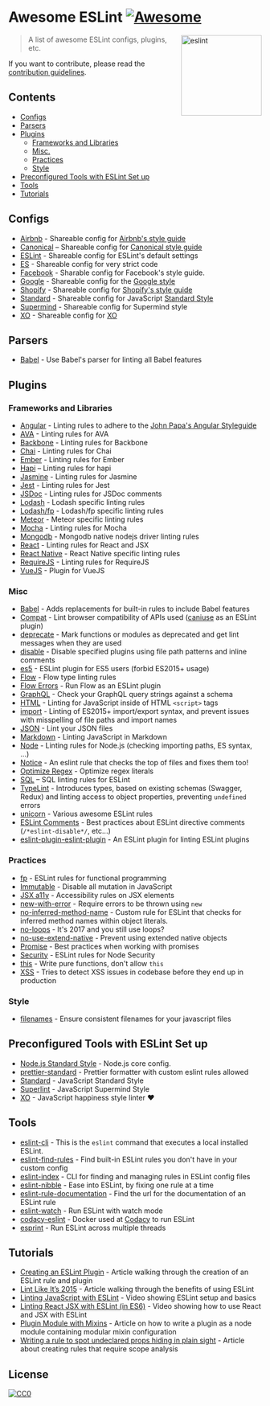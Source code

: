 # Awesome ESLint [![Awesome](https://cdn.rawgit.com/sindresorhus/awesome/d7305f38d29fed78fa85652e3a63e154dd8e8829/media/badge.svg)](https://github.com/sindresorhus/awesome)

[<img src="http://eslint.org/img/logo.svg" width="160" align="right" alt="eslint">](http://eslint.org)

> A list of awesome ESLint configs, plugins, etc.

If you want to contribute, please read the [contribution guidelines](contributing.md).

## Contents

- [Configs](#configs)
- [Parsers](#parsers)
- [Plugins](#plugins)
  - [Frameworks and Libraries](#frameworks-and-libraries)
  - [Misc.](#misc)
  - [Practices](#practices)
  - [Style](#style)
- [Preconfigured Tools with ESLint Set up](#preconfigured-tools-with-eslint-set-up)
- [Tools](#tools)
- [Tutorials](#tutorials)

## Configs

- [Airbnb](https://github.com/airbnb/javascript/tree/master/packages/eslint-config-airbnb) - Shareable config for [Airbnb's style guide](https://github.com/airbnb/javascript)
- [Canonical](https://github.com/gajus/eslint-config-canonical) – Shareable config for [Canonical style guide](https://github.com/gajus/canonical)
- [ESLint](https://github.com/eslint/eslint/tree/master/packages/eslint-config-eslint) - Shareable config for ESLint's default settings
- [ES](https://github.com/thenativeweb/eslint-config-es) - Shareable config for very strict code
- [Facebook](https://www.npmjs.com/package/eslint-config-fbjs) - Sharable config for Facebook's style guide.
- [Google](https://github.com/google/eslint-config-google) - Shareable config for the [Google style](http://google.github.io/styleguide/javascriptguide.xml)
- [Shopify](https://github.com/Shopify/eslint-plugin-shopify) - Shareable config for [Shopify's style guide](https://github.com/Shopify/javascript)
- [Standard](https://github.com/feross/eslint-config-standard) - Shareable config for JavaScript [Standard Style](https://github.com/feross/standard)
- [Supermind](https://github.com/supermind/eslint-config-supermind) - Shareable config for Supermind style
- [XO](https://github.com/sindresorhus/eslint-config-xo) - Shareable config for [XO](https://github.com/sindresorhus/xo)

## Parsers

- [Babel](https://github.com/babel/babel-eslint) - Use Babel's parser for linting all Babel features

## Plugins

### Frameworks and Libraries

- [Angular](https://github.com/Gillespie59/eslint-plugin-angular) - Linting rules to adhere to the [John Papa's Angular Styleguide](https://github.com/johnpapa/angular-styleguide)
- [AVA](https://github.com/sindresorhus/eslint-plugin-ava) - Linting rules for AVA
- [Backbone](https://github.com/ilyavolodin/eslint-plugin-backbone) - Linting rules for Backbone
- [Chai](https://github.com/turbo87/eslint-plugin-chai-expect) - Linting rules for Chai
- [Ember](https://github.com/netguru/eslint-plugin-ember) - Linting rules for Ember
- [Hapi](https://github.com/continuationlabs/eslint-plugin-hapi) – Linting rules for hapi
- [Jasmine](https://github.com/tlvince/eslint-plugin-jasmine) - Linting rules for Jasmine
- [Jest](https://github.com/facebook/jest/tree/master/packages/eslint-plugin-jest) - Linting rules for Jest
- [JSDoc](https://github.com/gajus/eslint-plugin-jsdoc) - Linting rules for JSDoc comments
- [Lodash](https://github.com/wix/eslint-plugin-lodash) - Lodash specific linting rules
- [Lodash/fp](https://github.com/jfmengels/eslint-plugin-lodash-fp) - Lodash/fp specific linting rules
- [Meteor](https://github.com/dferber90/eslint-plugin-meteor) - Meteor specific linting rules
- [Mocha](https://github.com/lo1tuma/eslint-plugin-mocha) - Linting rules for Mocha
- [Mongodb](https://github.com/nfroidure/eslint-plugin-mongodb) - Mongodb native nodejs driver linting rules
- [React](https://github.com/yannickcr/eslint-plugin-react) - Linting rules for React and JSX
- [React Native](https://github.com/Intellicode/eslint-plugin-react-native) - React Native specific linting rules
- [RequireJS](https://github.com/cvisco/eslint-plugin-requirejs) - Linting rules for RequireJS
- [VueJS](https://github.com/vuejs/eslint-plugin-vue) - Plugin for VueJS

### Misc

- [Babel](https://github.com/babel/eslint-plugin-babel) - Adds replacements for built-in rules to include Babel features
- [Compat](https://github.com/amilajack/eslint-plugin-compat) - Lint browser compatibility of APIs used ([caniuse](http://caniuse.com/#search=fetch) as an ESLint plugin)
- [deprecate](https://github.com/AlexMost/eslint-plugin-deprecate) - Mark functions or modules as deprecated and get lint messages when they are used
- [disable](https://github.com/mradionov/eslint-plugin-disable) - Disable specified plugins using file path patterns and inline comments
- [es5](https://github.com/nkt/eslint-plugin-es5) - ESLint plugin for ES5 users (forbid ES2015+ usage)
- [Flow](https://github.com/gajus/eslint-plugin-flowtype) - Flow type linting rules
- [Flow Errors](https://github.com/amilajack/eslint-plugin-flowtype-errors) - Run Flow as an ESLint plugin
- [GraphQL](https://github.com/apollostack/eslint-plugin-graphql) - Check your GraphQL query strings against a schema
- [HTML](https://github.com/BenoitZugmeyer/eslint-plugin-html) - Linting for JavaScript inside of HTML `<script>` tags
- [import](https://github.com/benmosher/eslint-plugin-import) - Linting of ES2015+  import/export syntax, and prevent issues with misspelling of file paths and import names
- [JSON](https://github.com/azeemba/eslint-plugin-json) - Lint your JSON files
- [Markdown](https://github.com/eslint/eslint-plugin-markdown) - Linting JavaScript in Markdown
- [Node](https://github.com/mysticatea/eslint-plugin-node) - Linting rules for Node.js (checking importing paths, ES syntax, ...)
- [Notice](https://github.com/nickdeis/eslint-plugin-notice) - An eslint rule that checks the top of files and fixes them too!
- [Optimize Regex](https://github.com/BrainMaestro/eslint-plugin-optimize-regex) - Optimize regex literals
- [SQL](https://github.com/gajus/eslint-plugin-sql) – SQL linting rules for ESLint
- [TypeLint](https://github.com/yarax/typelint) - Introduces types, based on existing schemas (Swagger, Redux) and linting access to object properties, preventing `undefined` errors
- [unicorn](https://github.com/sindresorhus/eslint-plugin-unicorn) - Various awesome ESLint rules
- [ESLint Comments](https://github.com/mysticatea/eslint-plugin-eslint-comments) - Best practices about ESLint directive comments (`/*eslint-disable*/`, etc...)
- [eslint-plugin-eslint-plugin](https://github.com/not-an-aardvark/eslint-plugin-eslint-plugin) - An ESLint plugin for linting ESLint plugins

### Practices

- [fp](https://github.com/jfmengels/eslint-plugin-fp) - ESLint rules for functional programming
- [Immutable](https://github.com/jhusain/eslint-plugin-immutable) - Disable all mutation in JavaScript
- [JSX a11y](https://github.com/evcohen/eslint-plugin-jsx-a11y) - Accessibility rules on JSX elements
- [new-with-error](https://github.com/Trott/eslint-plugin-new-with-error) - Require errors to be thrown using `new`
- [no-inferred-method-name](https://github.com/johnstonbl01/eslint-no-inferred-method-name) - Custom rule for ESLint that checks for inferred method names within object literals.
- [no-loops](https://github.com/buildo/eslint-plugin-no-loops) - It's 2017 and you still use loops?
- [no-use-extend-native](https://github.com/dustinspecker/eslint-plugin-no-use-extend-native) - Prevent using extended native objects
- [Promise](https://github.com/xjamundx/eslint-plugin-promise) - Best practices when working with promises
- [Security](https://github.com/nodesecurity/eslint-plugin-security) - ESLint rules for Node Security
- [this](https://github.com/matijs/eslint-plugin-this) - Write pure functions, don't allow `this`
- [XSS](https://github.com/Rantanen/eslint-plugin-xss) - Tries to detect XSS issues in codebase before they end up in production

### Style

- [filenames](https://github.com/selaux/eslint-plugin-filenames) - Ensure consistent filenames for your javascript files

## Preconfigured Tools with ESLint Set up

- [Node.js Standard Style](https://github.com/geek/node-style) - Node.js core config.
- [prettier-standard](https://github.com/sheerun/prettier-standard) - Prettier formatter with custom eslint rules allowed
- [Standard](https://github.com/feross/standard) - JavaScript Standard Style
- [Superlint](https://github.com/supermind/superlint) - JavaScript Supermind Style
- [XO](https://github.com/sindresorhus/xo) - JavaScript happiness style linter ❤️

## Tools

- [eslint-cli](https://github.com/mysticatea/eslint-cli) - This is the `eslint` command that executes a local installed ESLint.
- [eslint-find-rules](https://github.com/sarbbottam/eslint-find-rules) - Find built-in ESLint rules you don't have in your custom config
- [eslint-index](https://github.com/wagerfield/eslint-index) - CLI for finding and managing rules in ESLint config files
- [eslint-nibble](https://github.com/IanVS/eslint-nibble) - Ease into ESLint, by fixing one rule at a time
- [eslint-rule-documentation](https://github.com/jfmengels/eslint-rule-documentation) - Find the url for the documentation of an ESLint rule
- [eslint-watch](https://github.com/rizowski/eslint-watch) - Run ESLint with watch mode
- [codacy-eslint](https://github.com/codacy/codacy-eslint) - Docker used at [Codacy](https://www.codacy.com) to run ESLint
- [esprint](https://github.com/pinterest/esprint) - Run ESLint across multiple threads

## Tutorials

- [Creating an ESLint Plugin](https://medium.com/tumblbug-engineering/creating-an-eslint-plugin-87f1cb42767f) - Article walking through the creation of an ESLint rule and plugin
- [Lint Like It’s 2015](https://medium.com/@dan_abramov/lint-like-it-s-2015-6987d44c5b48#.5p3yk0b03) - Article walking through the benefits of using ESLint
- [Linting JavaScript with ESLint](https://egghead.io/lessons/javascript-linting-javascript-with-eslint) - Video showing ESLint setup and basics
- [Linting React JSX with ESLint (in ES6)](https://egghead.io/lessons/react-linting-react-jsx-with-eslint-in-es6) - Video showing how to use React and JSX with ESLint
- [Plugin Module with Mixins](https://akullpp.com/eslint-integration) - Article on how to write a plugin as a node module containing modular mixin configuration
- [Writing a rule to spot undeclared props hiding in plain sight](http://blog.cowchimp.com/writing-a-custom-eslint-rule-to-spot-undeclared-props/) - Article about creating rules that require scope analysis

## License

[![CC0](https://i.creativecommons.org/p/zero/1.0/88x31.png)](https://creativecommons.org/publicdomain/zero/1.0/)
